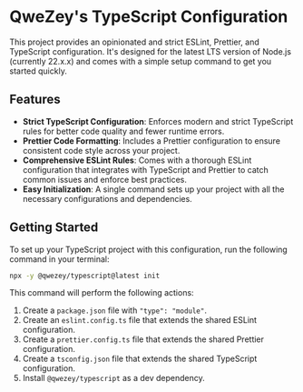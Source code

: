 # QweZey's TypeScript Configuration

This project provides an opinionated and strict ESLint, Prettier, and TypeScript configuration. It's designed for the latest LTS version of Node.js (currently 22.x.x) and comes with a simple setup command to get you started quickly.

## Features

- **Strict TypeScript Configuration**: Enforces modern and strict TypeScript rules for better code quality and fewer runtime errors.
- **Prettier Code Formatting**: Includes a Prettier configuration to ensure consistent code style across your project.
- **Comprehensive ESLint Rules**: Comes with a thorough ESLint configuration that integrates with TypeScript and Prettier to catch common issues and enforce best practices.
- **Easy Initialization**: A single command sets up your project with all the necessary configurations and dependencies.

## Getting Started

To set up your TypeScript project with this configuration, run the following command in your terminal:

```bash
npx -y @qwezey/typescript@latest init
```

This command will perform the following actions:

1.  Create a `package.json` file with `"type": "module"`.
2.  Create an `eslint.config.ts` file that extends the shared ESLint configuration.
3.  Create a `prettier.config.ts` file that extends the shared Prettier configuration.
4.  Create a `tsconfig.json` file that extends the shared TypeScript configuration.
5.  Install `@qwezey/typescript` as a dev dependency.
